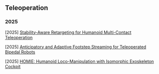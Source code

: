 ## Teleoperation

### 2025

[2025] [Stability-Aware Retargeting for Humanoid Multi-Contact Teleoperation](https://arxiv.org/abs/2510.04353)

[2025] [Anticipatory and Adaptive Footstep Streaming for Teleoperated Bipedal Robots](https://arxiv.org/abs/2508.11802)

[2025] [HOMIE: Humanoid Loco-Manipulation with Isomorphic Exoskeleton Cockpit](https://arxiv.org/abs/2502.13013)